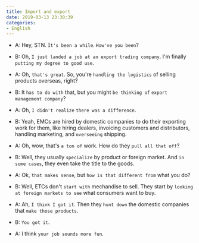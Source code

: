 ```yaml
---
title: Import and export
date: 2019-03-13 23:30:39
categories:
- English
---
```


- A: Hey, STN. `It's been a while`. `How've you been`?

- B: Oh, `I just landed a job at an export trading company`. I'm finally `putting my degree to good use`. 

- A: Oh, `that's great`. So, you're `handling the logistics` of selling products overseas, right?

- B: It `has to do with` that, but you might `be thinking of` `export management company`?

- A: Oh, `I didn't realize` `there was a difference`.

- B: Yeah, EMCs are hired by domestic companies to do their exporting work for them, like hiring dealers, invoicing customers and distributors, handling marketing, and `overseeing` shipping.

- A: Oh, wow, that's `a ton of` work. How do they `pull all that off`?

- B: Well, they usually `specialize` by product or foreign market. And `in some cases`, they even take the title to the goods.

- A: Ok, `that makes sense`, but `how is that different from` what you do? 

- B: Well, ETCs don't `start with` mechandise to sell. They start by `looking at foreign markets to see` what consumers want to buy.

- A: Ah, `I think I got it`. Then they `hunt down` the domestic companies that `make those products`. 

- B: `You got it`.

- A: I think `your job sounds more fun`.